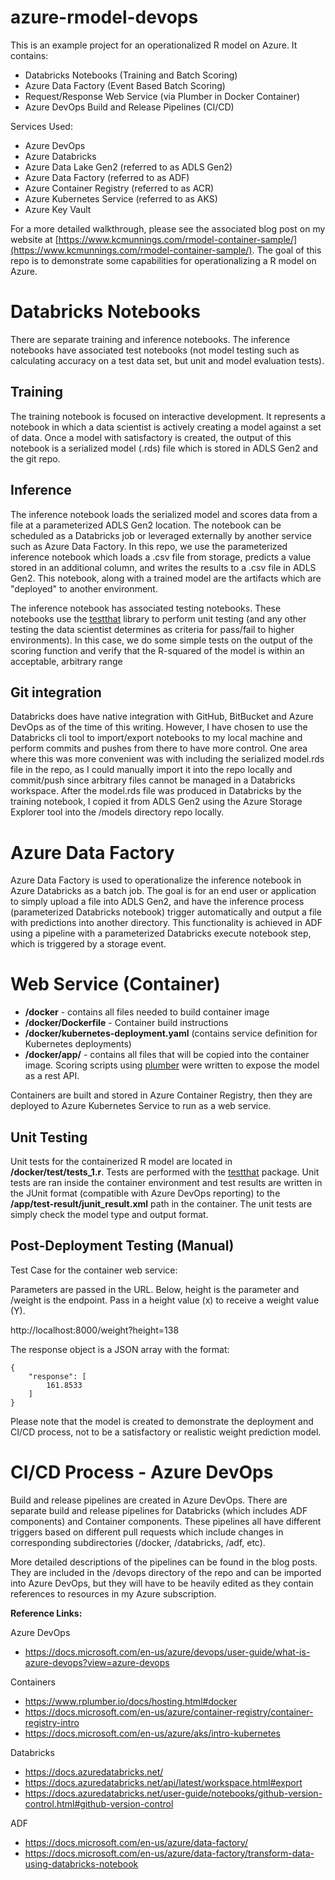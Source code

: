 # azure-rmodel-devops

This is an example project for an operationalized R model on Azure.  It contains:
- Databricks Notebooks (Training and Batch Scoring)
- Azure Data Factory (Event Based Batch Scoring)
- Request/Response Web Service (via Plumber in Docker Container)
- Azure DevOps Build and Release Pipelines (CI/CD)

Services Used:
- Azure DevOps
- Azure Databricks
- Azure Data Lake Gen2 (referred to as ADLS Gen2)
- Azure Data Factory (referred to as ADF)
- Azure Container Registry (referred to as ACR)
- Azure Kubernetes Service (referred to as AKS)
- Azure Key Vault

For a more detailed walkthrough, please see the associated blog post on my website at [https://www.kcmunnings.com/rmodel-container-sample/](https://www.kcmunnings.com/rmodel-container-sample/).  The goal of this repo is to demonstrate some capabilities for operationalizing a R model on Azure.

# **Databricks Notebooks**

There are separate training and inference notebooks.  The inference notebooks have associated test notebooks (not model testing such as calculating accuracy on a test data set, but unit and model evaluation tests).

## Training

The training notebook is focused on interactive development.  It represents a notebook in which a data scientist is actively creating a model against a set of data.  Once a model with satisfactory is created, the output of this notebook is a serialized model (.rds) file which is stored in ADLS Gen2 and the git repo.

## Inference

The inference notebook loads the serialized model and scores data from a file at a parameterized ADLS Gen2 location.  The notebook can be scheduled as a Databricks job or leveraged externally by another service such as Azure Data Factory.  In this repo, we use the parameterized inference notebook which loads a .csv file from storage, predicts a value stored in an additional column, and writes the results to a .csv file in ADLS Gen2.  This notebook, along with a trained model are the artifacts which are "deployed" to another environment.

The inference notebook has associated testing notebooks.  These notebooks use the [testthat](https://testthat.r-lib.org/) library to perform unit testing (and any other testing the data scientist determines as criteria for pass/fail to higher environments).  In this case, we do some simple tests on the output of the scoring function and verify that the R-squared of the model is within an acceptable, arbitrary range

## Git integration

Databricks does have native integration with GitHub, BitBucket and Azure DevOps as of the time of this writing.  However, I have chosen to use the Databricks cli tool to import/export notebooks to my local machine and perform commits and pushes from there to have more control.  One area where this was more convenient was with including the serialized model.rds file in the repo, as I could manually import it into the repo locally and commit/push since arbitrary files cannot be managed in a Databricks workspace.  After the model.rds file was produced in Databricks by the training notebook, I copied it from ADLS Gen2 using the Azure Storage Explorer tool into the /models directory repo locally.

# **Azure Data Factory**

Azure Data Factory is used to operationalize the inference notebook in Azure Databricks as a batch job.  The goal is for an end user or application to simply upload a file into ADLS Gen2, and have the inference process (parameterized Databricks notebook) trigger automatically and output a file with predictions into another directory.  This functionality is achieved in ADF using a pipeline with a parameterized Databricks execute notebook step, which is triggered by a storage event.


# **Web Service (Container)**

- **/docker** - contains all files needed to build container image
- **/docker/Dockerfile** - Container build instructions
- **/docker/kubernetes-deployment.yaml** (contains service definition for Kubernetes deployments)
- **/docker/app/** - contains all files that will be copied into the container image.  Scoring scripts using [plumber](https://www.rplumber.io/) were written to expose the model as a rest API.


Containers are built and stored in Azure Container Registry, then they are deployed to Azure Kubernetes Service to run as a web service.

## Unit Testing

Unit tests for the containerized R model are located in **/docker/test/tests_1.r**.  Tests are performed with the [testthat](https://testthat.r-lib.org/) package.  Unit tests are ran inside the container environment and test results are written in the JUnit format (compatible with Azure DevOps reporting) to the **/app/test-result/junit_result.xml** path in the container.  The unit tests are simply check the model type and output format.

## Post-Deployment Testing (Manual)

Test Case for the container web service:

Parameters are passed in the URL.  Below, height is the parameter and /weight is the endpoint.  Pass in a height value (x) to receive a weight value (Y).

http://localhost:8000/weight?height=138

The response object is a JSON array with the format:
```
{
    "response": [
        161.8533
    ]
}
```

Please note that the model is created to demonstrate the deployment and CI/CD process, not to be a satisfactory or realistic weight prediction model.

# **CI/CD Process - Azure DevOps**

Build and release pipelines are created in Azure DevOps.  There are separate build and release pipelines for Databricks (which includes ADF components) and Container components.  These pipelines all have different triggers based on different pull requests which include changes in corresponding subdirectories (/docker, /databricks, /adf, etc).

More detailed descriptions of the pipelines can be found in the blog posts.  They are included in the /devops directory of the repo and can be imported into Azure DevOps, but they will have to be heavily edited as they contain references to resources in my Azure subscription.

**Reference Links:**

Azure DevOps
- https://docs.microsoft.com/en-us/azure/devops/user-guide/what-is-azure-devops?view=azure-devops

Containers
- https://www.rplumber.io/docs/hosting.html#docker
- https://docs.microsoft.com/en-us/azure/container-registry/container-registry-intro
- https://docs.microsoft.com/en-us/azure/aks/intro-kubernetes

Databricks
- https://docs.azuredatabricks.net/
- https://docs.azuredatabricks.net/api/latest/workspace.html#export
- https://docs.azuredatabricks.net/user-guide/notebooks/github-version-control.html#github-version-control

ADF
- https://docs.microsoft.com/en-us/azure/data-factory/
- https://docs.microsoft.com/en-us/azure/data-factory/transform-data-using-databricks-notebook



